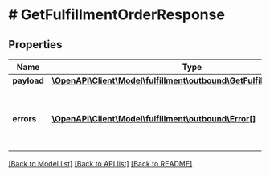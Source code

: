 # # GetFulfillmentOrderResponse

## Properties

Name | Type | Description | Notes
------------ | ------------- | ------------- | -------------
**payload** | [**\OpenAPI\Client\Model\fulfillment\outbound\GetFulfillmentOrderResult**](GetFulfillmentOrderResult.md) |  | [optional]
**errors** | [**\OpenAPI\Client\Model\fulfillment\outbound\Error[]**](Error.md) | A list of error responses returned when a request is unsuccessful. | [optional]

[[Back to Model list]](../../README.md#models) [[Back to API list]](../../README.md#endpoints) [[Back to README]](../../README.md)
